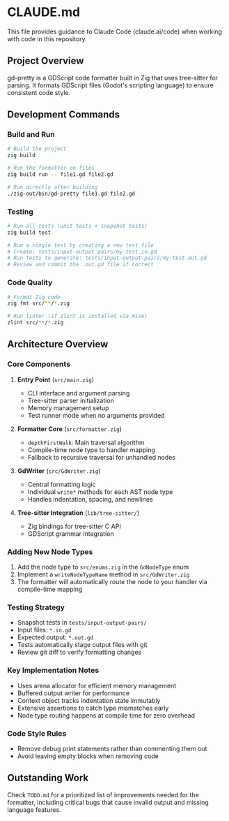 # CLAUDE.md

This file provides guidance to Claude Code (claude.ai/code) when working with code in this repository.

## Project Overview

gd-pretty is a GDScript code formatter built in Zig that uses tree-sitter for parsing. It formats GDScript files (Godot's scripting language) to ensure consistent code style.

## Development Commands

### Build and Run
```bash
# Build the project
zig build

# Run the formatter on files
zig build run -- file1.gd file2.gd

# Run directly after building
./zig-out/bin/gd-pretty file1.gd file2.gd
```

### Testing
```bash
# Run all tests (unit tests + snapshot tests)
zig build test

# Run a single test by creating a new test file
# Create: tests/input-output-pairs/my-test.in.gd
# Run tests to generate: tests/input-output-pairs/my-test.out.gd
# Review and commit the .out.gd file if correct
```

### Code Quality
```bash
# Format Zig code
zig fmt src/**/*.zig

# Run linter (if zlint is installed via mise)
zlint src/**/*.zig
```

## Architecture Overview

### Core Components

1. **Entry Point** (`src/main.zig`)
   - CLI interface and argument parsing
   - Tree-sitter parser initialization
   - Memory management setup
   - Test runner mode when no arguments provided

2. **Formatter Core** (`src/formatter.zig`)
   - `depthFirstWalk`: Main traversal algorithm
   - Compile-time node type to handler mapping
   - Fallback to recursive traversal for unhandled nodes

3. **GdWriter** (`src/GdWriter.zig`)
   - Central formatting logic
   - Individual `write*` methods for each AST node type
   - Handles indentation, spacing, and newlines

4. **Tree-sitter Integration** (`lib/tree-sitter/`)
   - Zig bindings for tree-sitter C API
   - GDScript grammar integration

### Adding New Node Types

1. Add the node type to `src/enums.zig` in the `GdNodeType` enum
2. Implement a `writeNodeTypeName` method in `src/GdWriter.zig`
3. The formatter will automatically route the node to your handler via compile-time mapping

### Testing Strategy

- Snapshot tests in `tests/input-output-pairs/`
- Input files: `*.in.gd`
- Expected output: `*.out.gd`
- Tests automatically stage output files with git
- Review git diff to verify formatting changes

### Key Implementation Notes

- Uses arena allocator for efficient memory management
- Buffered output writer for performance
- Context object tracks indentation state immutably
- Extensive assertions to catch type mismatches early
- Node type routing happens at compile time for zero overhead

### Code Style Rules

- Remove debug print statements rather than commenting them out
- Avoid leaving empty blocks when removing code

## Outstanding Work

Check `TODO.md` for a prioritized list of improvements needed for the formatter, including critical bugs that cause invalid output and missing language features.